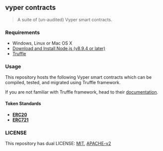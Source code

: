 ## vyper contracts

> A suite of (un-audited) Vyper smart contracts.

### Requirements

- Windows, Linux or Mac OS X
- [Download and Install Node.js (v8.9.4 or later)](https://nodejs.org/en/)
- [Truffle](https://www.trufflesuite.com/docs/truffle/getting-started/installation)

### Usage

This repository hosts the following Vyper smart contracts which can be compiled, tested, and migrated using Truffle framework.

If you are not familiar with Truffle framework, head to their [documentation](https://www.trufflesuite.com/docs/truffle/overview).

#### Token Standards

- **[ERC20](./contracts/token/erc20)**
- **[ERC721](./contracts/token/erc721)**

### LICENSE

This repository has dual LICENSE: [MIT](./LICENSE-MIT), [APACHE-v2](./LICENSE-APACHE)
